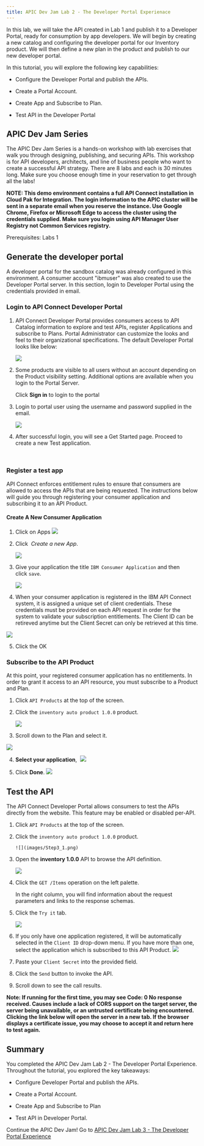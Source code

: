 ```yaml
---
title: APIC Dev Jam Lab 2 - The Developer Portal Experienace
---
```


In this lab, we will take the API created in Lab 1 and publish it to a
Developer Portal, ready for consumption by app developers. We will begin
by creating a new catalog and configuring the developer portal for our
Inventory product. We will then define a new plan in the product and
publish to our new developer portal.

In this tutorial, you will explore the following key capabilities:

-   Configure the Developer Portal and publish the APIs.

-   Create a Portal Account.

-   Create App and Subscribe to Plan.

-   Test API in the Developer Portal

## APIC Dev Jam Series

The APIC Dev Jam Series is a hands-on workshop with lab exercises that
walk you through designing, publishing, and securing APIs. This workshop
is for API developers, architects, and line of business people who want
to create a successful API strategy. There are 8 labs and each is 30
minutes long. Make sure you choose enough time in your reservation to
get through all the labs! 

**NOTE: This demo environment contains a
full API Connect installation in Cloud Pak for Integration. The login
information to the APIC cluster will be sent in a separate email when
you reserve the instance. Use Google Chrome, Firefox or Microsoft Edge
to access the cluster using the credentials supplied. Make sure you
login using API Manager User Registry not Common Services
registry.**

Prerequisites: Labs 1

## Generate the developer portal

A developer portal for the sandbox catalog was already configured in
this environment. A consumer account "ibmuser" was also created to use
the Developer Portal server. In this section, login to Developer Portal
using the credentials provided in email.

### Login to API Connect Developer Portal

1.  API Connect Developer Portal provides consumers access to API
    Catalog information to explore and test APIs, register Applications
    and subscribe to Plans. Portal Administrator can customize the looks
    and feel to their organizational specifications. The default
    Developer Portal looks like below:

    ![](images/Step1_1.png)

2.  Some products are visible to all users without an account depending
    on the Product visibility setting. Additional options are available
    when you login to the Portal Server.

    Click **Sign in** to login to the portal

3.  Login to portal user using the username and password supplied in the
    email.

    ![](images/Step1_3.png)

4.  After successful login, you will see a Get Started page. Proceed to
    create a new Test application.

 

 ### Register a test app

API Connect enforces entitlement rules to ensure that consumers are
allowed to access the APIs that are being requested. The instructions
below will guide you through registering your consumer application and
subscribing it to an API Product.

#### Create A New Consumer Application


1.  Click on Apps
    ![](images/Step2_1.png)

2.  Click  *Create a new App*.

    ![](images/Step2_2.png)

3.  Give your application the title `IBM Consumer Application` and then
    click `save`.

    ![](images/Step2_3.png)


4. When your consumer application is registered in the IBM API Connect
system, it is assigned a unique set of client credentials. These
credentials must be provided on each API request in order for the system
to validate your subscription entitlements. The Client ID can be retireved anytime but the Client Secret can only be retrieved at this time.

![](images/Step2_4.png)

5.  Click the OK

### Subscribe to the API Product

At this point, your registered consumer application has no entitlements.
In order to grant it access to an API resource, you must subscribe to a
Product and Plan.

1.  Click `API Products` at
    the top of the screen.

2.  Click the `inventory auto product
    1.0.0` product.

    ![](images/Step3_1.png)

3.  Scroll down to the Plan and select it.

![](images/Step3_2.png)

4.  **Select your application**, 
      ![](images/Step3_4.png)

5. Click **Done**.
      ![](images/Step3_6.png)

 ## Test the API

The API Connect Developer Portal allows consumers to test the APIs
directly from the website. This feature may be enabled or disabled
per-API.


1.  Click `API Products` at
    the top of the screen.


2.  Click the `inventory auto product 1.0.0` product.

        ![](images/Step3_1.png)

3.  Open the **inventory 1.0.0** API to browse the API definition.

    ![](images/Step4_3.png)

4.  Click the `GET /Items` operation
    on the left palette.

    In the right column, you will find information about the request
    parameters and links to the response schemas.

5.  Click the `Try it` tab.

    ![](images/Step4_5.png)

6.  If you only have one application registered, it will be
    automatically selected in the `Client
    ID` drop-down menu. If you have more
    than one, select the application which is subscribed to this API
    Product.
    ![](images/Step4_7.png)

7.  Paste your `Client Secret` into the
    provided field.

8.  Click the `Send` button
    to invoke the API.

8.  Scroll down to see the call results.

**Note: If running for the first time, you may see Code: 0 No response
received. Causes include a lack of CORS support on the target server,
the server being unavailable, or an untrusted certificate being
encountered. Clicking the link below will open the server in a new tab.
If the browser displays a certificate issue, you may choose to accept it
and return here to test again.**

## Summary

You completed the APIC Dev Jam Lab 2 - The Developer Portal Experience.
Throughout the tutorial, you explored the key takeaways: 

-   Configure Developer Portal and publish the APIs.

-   Create a Portal Account. 

-   Create App and Subscribe to Plan

-   Test API in Developer Portal. 


Continue the APIC Dev Jam! Go to [APIC Dev Jam Lab 3 - The Developer Portal Experience](/APICDevJam/Lab3) 
